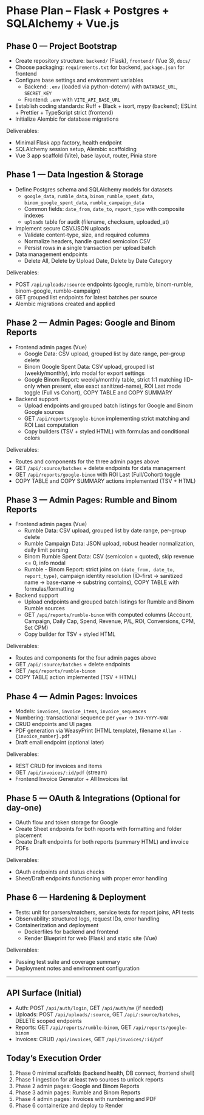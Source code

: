 # Phase Plan – Flask + Postgres + SQLAlchemy + Vue.js

## Phase 0 — Project Bootstrap
- Create repository structure: `backend/` (Flask), `frontend/` (Vue 3), `docs/`
- Choose packaging: `requirements.txt` for backend, `package.json` for frontend
- Configure base settings and environment variables
  - Backend: `.env` (loaded via python-dotenv) with `DATABASE_URL`, `SECRET_KEY`
  - Frontend: `.env` with `VITE_API_BASE_URL`
- Establish coding standards: Ruff + Black + isort, mypy (backend); ESLint + Prettier + TypeScript strict (frontend)
- Initialize Alembic for database migrations

Deliverables:
- Minimal Flask app factory, health endpoint
- SQLAlchemy session setup, Alembic scaffolding
- Vue 3 app scaffold (Vite), base layout, router, Pinia store

## Phase 1 — Data Ingestion & Storage
- Define Postgres schema and SQLAlchemy models for datasets
  - `google_data`, `rumble_data`, `binom_rumble_spent_data`, `binom_google_spent_data`, `rumble_campaign_data`
  - Common fields: `date_from`, `date_to`, `report_type` with composite indexes
  - `uploads` table for audit (filename, checksum, uploaded_at)
- Implement secure CSV/JSON uploads
  - Validate content-type, size, and required columns
  - Normalize headers, handle quoted semicolon CSV
  - Persist rows in a single transaction per upload batch
- Data management endpoints
  - Delete All, Delete by Upload Date, Delete by Date Category

Deliverables:
- POST `/api/uploads/:source` endpoints (google, rumble, binom-rumble, binom-google, rumble-campaign)
- GET grouped list endpoints for latest batches per source
- Alembic migrations created and applied

## Phase 2 — Admin Pages: Google and Binom Reports
- Frontend admin pages (Vue)
  - Google Data: CSV upload, grouped list by date range, per-group delete
  - Binom Google Spent Data: CSV upload, grouped list (weekly/monthly), info modal for export settings
  - Google Binom Report: weekly/monthly table, strict 1:1 matching (ID-only when present, else exact sanitized-name), ROI Last mode toggle (Full vs Cohort), COPY TABLE and COPY SUMMARY
- Backend support
  - Upload endpoints and grouped batch listings for Google and Binom Google sources
  - GET `/api/reports/google-binom` implementing strict matching and ROI Last computation
  - Copy builders (TSV + styled HTML) with formulas and conditional colors

Deliverables:
- Routes and components for the three admin pages above
- GET `/api/:source/batches` + delete endpoints for data management
- GET `/api/reports/google-binom` with ROI Last (Full/Cohort) toggle
- COPY TABLE and COPY SUMMARY actions implemented (TSV + HTML)

## Phase 3 — Admin Pages: Rumble and Binom Reports
- Frontend admin pages (Vue)
  - Rumble Data: CSV upload, grouped list by date range, per-group delete
  - Rumble Campaign Data: JSON upload, robust header normalization, daily limit parsing
  - Binom Rumble Spent Data: CSV (semicolon + quoted), skip revenue <= 0, info modal
  - Rumble - Binom Report: strict joins on `(date_from, date_to, report_type)`, campaign identity resolution (ID-first → sanitized name → base-name → substring contains), COPY TABLE with formulas/formatting
- Backend support
  - Upload endpoints and grouped batch listings for Rumble and Binom Rumble sources
  - GET `/api/reports/rumble-binom` with computed columns (Account, Campaign, Daily Cap, Spend, Revenue, P/L, ROI, Conversions, CPM, Set CPM)
  - Copy builder for TSV + styled HTML

Deliverables:
- Routes and components for the four admin pages above
- GET `/api/:source/batches` + delete endpoints
- GET `/api/reports/rumble-binom`
- COPY TABLE action implemented (TSV + HTML)

## Phase 4 — Admin Pages: Invoices
- Models: `invoices`, `invoice_items`, `invoice_sequences`
- Numbering: transactional sequence per `year` → `INV-YYYY-NNN`
- CRUD endpoints and UI pages
- PDF generation via WeasyPrint (HTML template), filename `Allan - {invoice_number}.pdf`
- Draft email endpoint (optional later)

Deliverables:
- REST CRUD for invoices and items
- GET `/api/invoices/:id/pdf` (stream)
- Frontend Invoice Generator + All Invoices list

## Phase 5 — OAuth & Integrations (Optional for day-one)
- OAuth flow and token storage for Google
- Create Sheet endpoints for both reports with formatting and folder placement
- Create Draft endpoints for both reports (summary HTML) and invoice PDFs

Deliverables:
- OAuth endpoints and status checks
- Sheet/Draft endpoints functioning with proper error handling

## Phase 6 — Hardening & Deployment
- Tests: unit for parsers/matchers, service tests for report joins, API tests
- Observability: structured logs, request IDs, error handling
- Containerization and deployment
  - Dockerfiles for backend and frontend
  - Render Blueprint for web (Flask) and static site (Vue)

Deliverables:
- Passing test suite and coverage summary
- Deployment notes and environment configuration

---

## API Surface (Initial)
- Auth: POST `/api/auth/login`, GET `/api/auth/me` (if needed)
- Uploads: POST `/api/uploads/:source`, GET `/api/:source/batches`, DELETE scoped endpoints
- Reports: GET `/api/reports/rumble-binom`, GET `/api/reports/google-binom`
- Invoices: CRUD `/api/invoices`, GET `/api/invoices/:id/pdf`

## Today’s Execution Order
1) Phase 0 minimal scaffolds (backend health, DB connect, frontend shell)
2) Phase 1 ingestion for at least two sources to unlock reports
3) Phase 2 admin pages: Google and Binom Reports
4) Phase 3 admin pages: Rumble and Binom Reports
5) Phase 4 admin pages: Invoices with numbering and PDF
6) Phase 6 containerize and deploy to Render
